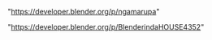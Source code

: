 "https://developer.blender.org/p/ngamarupa"

"https://developer.blender.org/p/BlenderindaHOUSE4352"

